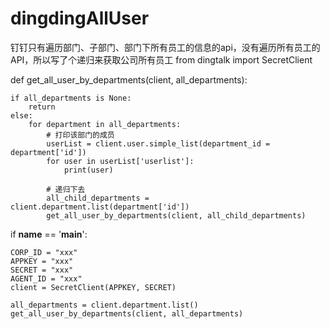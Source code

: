 # dingdingAllUser
钉钉只有遍历部门、子部门、部门下所有员工的信息的api，没有遍历所有员工的API，所以写了个递归来获取公司所有员工
from dingtalk import SecretClient
 
def get_all_user_by_departments(client, all_departments):
 
    if all_departments is None:
        return
    else:
        for department in all_departments:
            # 打印该部门的成员
            userList = client.user.simple_list(department_id = department['id'])
            for user in userList['userlist']:
                print(user)
 
            # 递归下去
            all_child_departments = client.department.list(department['id'])
            get_all_user_by_departments(client, all_child_departments)
 
if __name__ == '__main__':
 
    CORP_ID = "xxx"
    APPKEY = "xxx"
    SECRET = "xxx"
    AGENT_ID = "xxx"
    client = SecretClient(APPKEY, SECRET)
 
    all_departments = client.department.list()
    get_all_user_by_departments(client, all_departments)
